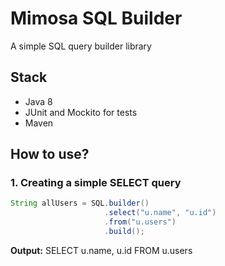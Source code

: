 # Mimosa SQL Builder
A simple SQL query builder library

## Stack

* Java 8
* JUnit and Mockito for tests
* Maven

## How to use?

### 1. Creating a simple SELECT query

```java
String allUsers = SQL.builder()
                     .select("u.name", "u.id")
                     .from("u.users")
                     .build();
```
**Output:** SELECT u.name, u.id FROM u.users
